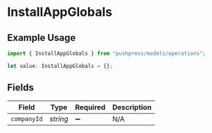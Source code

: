# InstallAppGlobals

## Example Usage

```typescript
import { InstallAppGlobals } from "pushpress/models/operations";

let value: InstallAppGlobals = {};
```

## Fields

| Field              | Type               | Required           | Description        |
| ------------------ | ------------------ | ------------------ | ------------------ |
| `companyId`        | *string*           | :heavy_minus_sign: | N/A                |